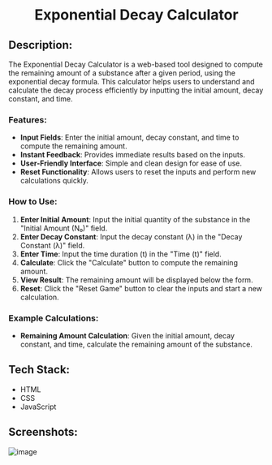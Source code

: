 # <p align="center">Exponential Decay Calculator</p>

## Description:

The Exponential Decay Calculator is a web-based tool designed to compute the remaining amount of a substance after a given period, using the exponential decay formula. This calculator helps users to understand and calculate the decay process efficiently by inputting the initial amount, decay constant, and time.

### Features:
- **Input Fields**: Enter the initial amount, decay constant, and time to compute the remaining amount.
- **Instant Feedback**: Provides immediate results based on the inputs.
- **User-Friendly Interface**: Simple and clean design for ease of use.
- **Reset Functionality**: Allows users to reset the inputs and perform new calculations quickly.

### How to Use:
1. **Enter Initial Amount**: Input the initial quantity of the substance in the "Initial Amount (N₀)" field.
2. **Enter Decay Constant**: Input the decay constant (λ) in the "Decay Constant (λ)" field.
3. **Enter Time**: Input the time duration (t) in the "Time (t)" field.
4. **Calculate**: Click the "Calculate" button to compute the remaining amount.
5. **View Result**: The remaining amount will be displayed below the form.
6. **Reset**: Click the "Reset Game" button to clear the inputs and start a new calculation.

### Example Calculations:
- **Remaining Amount Calculation**: Given the initial amount, decay constant, and time, calculate the remaining amount of the substance.

## Tech Stack:
- HTML
- CSS
- JavaScript

## Screenshots:
![image](https://github.com/Rakesh9100/CalcDiverse/assets/97523900/53b07196-26cb-4955-9257-8188cb6081d0)


